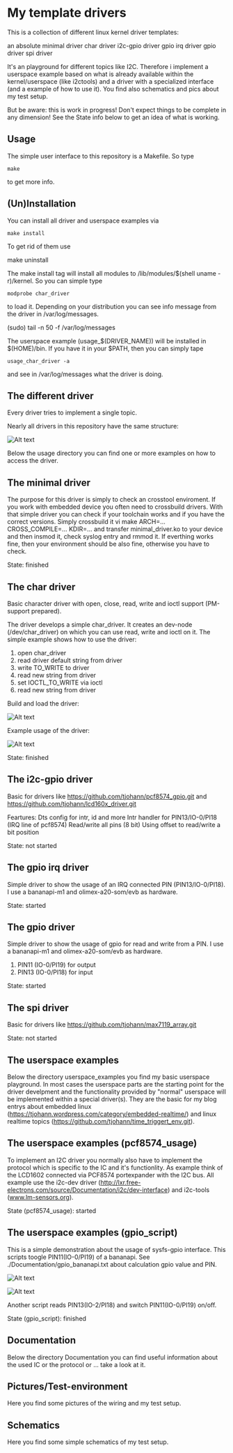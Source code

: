 My template drivers
===================

This is a collection of different linux kernel driver templates:

  an absolute minimal driver
  char driver
  i2c-gpio driver
  gpio irq driver
  gpio driver
  spi driver

It's an playground for different topics like I2C. Therefore i implement a userspace example based on what is already available within the kernel/userspace (like i2ctools) and a driver with a specialized interface (and a example of how to use it). You find also schematics and pics about my test setup.

But be aware: this is work in progress! Don't expect things to be complete in any dimension! See the State info below to get an idea of what is working.


Usage
-----

The simple user interface to this repository is a Makefile. So type

    make

to get more info.


(Un)Installation
----------------

You can install all driver and userspace examples via

    make install


To get rid of them use

   make uninstall


The make install tag will install all modules to /lib/modules/$(shell uname -r)/kernel. So you can simple type

    modprobe char_driver

to load it. Depending on your distribution you can see info message from the driver in /var/log/messages.

   (sudo) tail -n 50 -f /var/log/messages

The userspace example (usage_$(DRIVER_NAME)) will be installed in $(HOME)/bin. If you have it in your $PATH, then you can simply tape

    usage_char_driver -a

and see in /var/log/messages what the driver is doing.


The different driver
--------------------

Every driver tries to implement a single topic.

Nearly all drivers in this repository have the same structure:

![Alt text](pics/driver_dir_tree.png?raw=true "Driver tree structure")

Below the usage directory you can find one or more examples on how to access the driver.


The minimal driver
------------------

The purpose for this driver is simply to check an crosstool enviroment. If you work with embedded device you often need to crossbuild drivers. With that simple driver you can check if your toolchain works and if you have the correct versions.
Simply crossbuild it vi make ARCH=... CROSS_COMPILE=... KDIR=... and transfer minimal_driver.ko to your device and then insmod it, check syslog entry and rmmod it. If everthing works fine, then your environment should be also fine, otherwise you have to check.

State: finished


The char driver
---------------

Basic character driver with open, close, read, write and ioctl support (PM-support prepared).

The driver develops a simple char_driver. It creates an dev-node (/dev/char_driver) on which you can use read, write and ioctl on it. The simple example shows how to use the driver:

1. open char_driver
2. read driver default string from driver
3. write TO_WRITE to driver
4. read new string from driver
5. set IOCTL_TO_WRITE via ioctl
6. read new string from driver

Build and load the driver:

![Alt text](Documentation/char_driver_build_load.png?raw=true "Build and load driver")

Example usage of the driver:

![Alt text](Documentation/char_driver_usage.png?raw=true "Usage of driver")


State: finished


The i2c-gpio driver
------------------

Basic for drivers like https://github.com/tjohann/pcf8574_gpio.git and https://github.com/tjohann/lcd160x_driver.git

Feartures:
	Dts config for intr, id and more
	Intr handler for PIN13/IO-0/PI18 (IRQ line of pcf8574)
	Read/write all pins (8 bit)
	Using offset to read/write a bit position

State: not started


The gpio irq driver
-------------------

Simple driver to show the usage of an IRQ connected PIN (PIN13/IO-0/PI18). I use a bananapi-m1 and olimex-a20-som/evb as hardware.

State: started


The gpio driver
---------------

Simple driver to show the usage of gpio for read and write from a PIN. I use a bananapi-m1 and olimex-a20-som/evb as hardware.

1. PIN11 (IO-0/PI19) for output
2. PIN13 (IO-0/PI18) for input

State: started


The spi driver
--------------

Basic for drivers like https://github.com/tjohann/max7119_array.git

State: not started


The userspace examples
----------------------

Below the directory userspace_examples you find my basic userspace playground. In most cases the userspace parts are the starting point for the driver develpment and the functionality provided by "normal" userspace will be implemented within a special driver(s). They are the basic for my blog entrys about embedded linux (https://tjohann.wordpress.com/category/embedded-realtime/) and linux realtime topics (https://github.com/tjohann/time_triggert_env.git).


The userspace examples (pcf8574_usage)
--------------------------------------

To implement an I2C driver you normally also have to implement the protocol which is specific to the IC and it's functionlity. As example think of the LCD1602 connected via PCF8574 portexpander with the I2C bus.
All example use the i2c-dev driver (http://lxr.free-electrons.com/source/Documentation/i2c/dev-interface) and i2c-tools (www.lm-sensors.org).

State (pcf8574_usage): started


The userspace examples (gpio_script)
------------------------------------

This is a simple demonstration about the usage of sysfs-gpio interface. This scripts toogle PIN11(IO-0/PI19) of a bananapi. See ./Documentation/gpio_bananapi.txt about calculation gpio value and PIN. 


![Alt text](pics/overview_05.jpg?raw=true "Overview of GPIO-Environment")

![Alt text](pics/gpio_led_04.jpg?raw=true "GPIO-LED")


Another script reads PIN13(IO-2/PI18) and switch PIN11(IO-0/PI19) on/off.

State (gpio_script): finished


Documentation
-------------

Below the directory Documentation you can find useful information about the used IC or the protocol or ... take a look at it.


Pictures/Test-environment
-------------------------

Here you find some pictures of the wiring and my test setup.


Schematics
----------

Here you find some simple schematics of my test setup.


